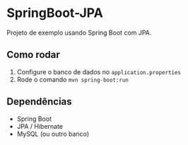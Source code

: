 # SpringBoot-JPA

Projeto de exemplo usando Spring Boot com JPA.

## Como rodar

1. Configure o banco de dados no `application.properties`
2. Rode o comando `mvn spring-boot:run`

## Dependências

- Spring Boot
- JPA / Hibernate
- MySQL (ou outro banco)
